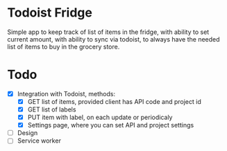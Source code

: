 # Todoist Fridge

Simple app to keep track of list of items in the fridge, with ability to set current amount, with ability to sync via todoist, to always  have the needed list of items to buy in the grocery store.

# Todo

- [x] Integration with Todoist, methods: 
    - [x] GET list of items, provided client has API code and project id
    - [x] GET list of labels
    - [x] PUT item with label, on each update or periodicaly
    - [x] Settings page, where you can set API and project settings
- [ ] Design
- [ ] Service worker